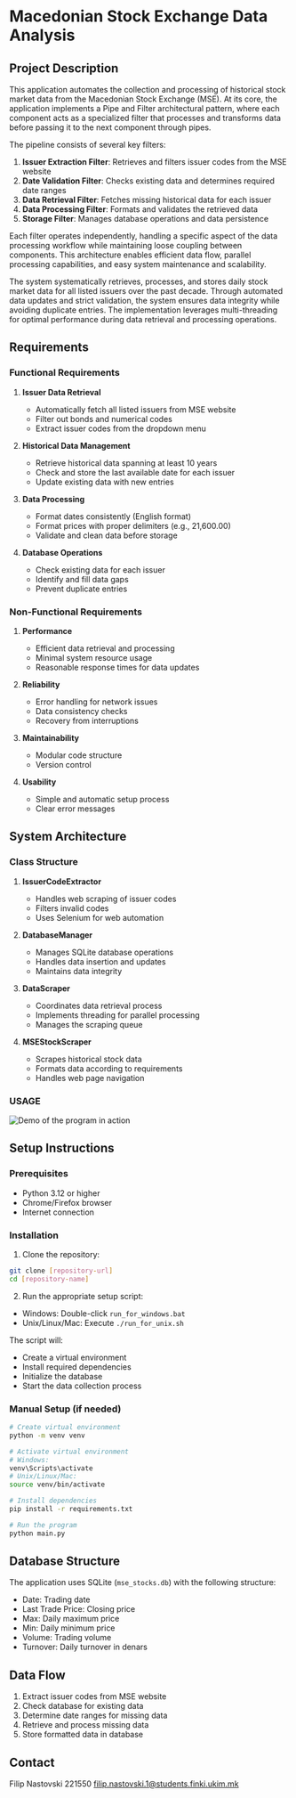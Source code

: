 # Macedonian Stock Exchange Data Analysis

## Project Description
This application automates the collection and processing of historical stock market data from the Macedonian Stock Exchange (MSE). At its core, the application implements a Pipe and Filter architectural pattern, where each component acts as a specialized filter that processes and transforms data before passing it to the next component through pipes.

The pipeline consists of several key filters:
1. **Issuer Extraction Filter**: Retrieves and filters issuer codes from the MSE website
2. **Date Validation Filter**: Checks existing data and determines required date ranges
3. **Data Retrieval Filter**: Fetches missing historical data for each issuer
4. **Data Processing Filter**: Formats and validates the retrieved data
5. **Storage Filter**: Manages database operations and data persistence

Each filter operates independently, handling a specific aspect of the data processing workflow while maintaining loose coupling between components. This architecture enables efficient data flow, parallel processing capabilities, and easy system maintenance and scalability.

The system systematically retrieves, processes, and stores daily stock market data for all listed issuers over the past decade. Through automated data updates and strict validation, the system ensures data integrity while avoiding duplicate entries. The implementation leverages multi-threading for optimal performance during data retrieval and processing operations.

## Requirements

### Functional Requirements
1. **Issuer Data Retrieval**
   - Automatically fetch all listed issuers from MSE website
   - Filter out bonds and numerical codes
   - Extract issuer codes from the dropdown menu

2. **Historical Data Management**
   - Retrieve historical data spanning at least 10 years
   - Check and store the last available date for each issuer
   - Update existing data with new entries

3. **Data Processing**
   - Format dates consistently (English format)
   - Format prices with proper delimiters (e.g., 21,600.00)
   - Validate and clean data before storage

4. **Database Operations**
   - Check existing data for each issuer
   - Identify and fill data gaps
   - Prevent duplicate entries

### Non-Functional Requirements
1. **Performance**
   - Efficient data retrieval and processing
   - Minimal system resource usage
   - Reasonable response times for data updates

2. **Reliability**
   - Error handling for network issues
   - Data consistency checks
   - Recovery from interruptions

3. **Maintainability**
   - Modular code structure
   - Version control

4. **Usability**
   - Simple and automatic setup process
   - Clear error messages

## System Architecture

### Class Structure
1. **IssuerCodeExtractor**
   - Handles web scraping of issuer codes
   - Filters invalid codes
   - Uses Selenium for web automation

2. **DatabaseManager**
   - Manages SQLite database operations
   - Handles data insertion and updates
   - Maintains data integrity

3. **DataScraper**
   - Coordinates data retrieval process
   - Implements threading for parallel processing
   - Manages the scraping queue

4. **MSEStockScraper**
   - Scrapes historical stock data
   - Formats data according to requirements
   - Handles web page navigation
  
### USAGE

![Demo of the program in action](media/videos/QueryVideoExample.gif)

## Setup Instructions

### Prerequisites
- Python 3.12 or higher
- Chrome/Firefox browser
- Internet connection

### Installation
1. Clone the repository:
```bash
git clone [repository-url]
cd [repository-name]
```

2. Run the appropriate setup script:
- Windows: Double-click `run_for_windows.bat`
- Unix/Linux/Mac: Execute `./run_for_unix.sh`

The script will:
- Create a virtual environment
- Install required dependencies
- Initialize the database
- Start the data collection process

### Manual Setup (if needed)
```bash
# Create virtual environment
python -m venv venv

# Activate virtual environment
# Windows:
venv\Scripts\activate
# Unix/Linux/Mac:
source venv/bin/activate

# Install dependencies
pip install -r requirements.txt

# Run the program
python main.py
```

## Database Structure
The application uses SQLite (`mse_stocks.db`) with the following structure:
- Date: Trading date
- Last Trade Price: Closing price
- Max: Daily maximum price
- Min: Daily minimum price
- Volume: Trading volume
- Turnover: Daily turnover in denars


## Data Flow
1. Extract issuer codes from MSE website
2. Check database for existing data
3. Determine date ranges for missing data
4. Retrieve and process missing data
5. Store formatted data in database


## Contact
Filip Nastovski 221550
filip.nastovski.1@students.finki.ukim.mk

